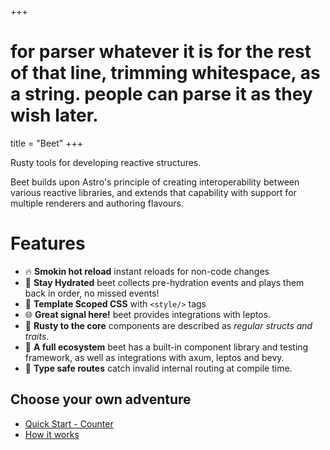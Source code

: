 +++
# for parser whatever it is for the rest of that line, trimming whitespace, as a string. people can parse it as they wish later.
title = "Beet"
+++

Rusty tools for developing reactive structures.

Beet builds upon Astro's principle of creating interoperability between various reactive libraries, and extends that capability with support for multiple renderers and authoring flavours.

# Features
- 🔥 **Smokin hot reload** instant reloads for non-code changes
- 🌊 **Stay Hydrated** beet collects pre-hydration events and plays them back in order, no missed events!
- 🔭 **Template Scoped CSS** with `<style/>` tags
- 🌐 **Great signal here!** beet provides integrations with leptos.
- 🦀 **Rusty to the core** components are described as *regular structs and traits*.
- 🧪 **A full ecosystem** beet has a built-in component library and testing framework, as well as integrations with axum, leptos and bevy.
- 🔗 **Type safe routes** catch invalid internal routing at compile time.

## Choose your own adventure
- [Quick Start - Counter](./quickstart.md)
- [How it works](./how-it-works.md)